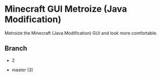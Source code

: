 # Minecraft GUI Metroize (Java Modification)

Metroize the Minecraft (Java Modification) GUI and look more comfortable.

## Branch

- 2

- master (3)
